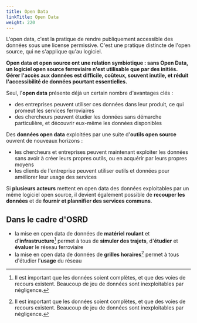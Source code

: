 ```yaml
---
title: Open Data
linkTitle: Open Data
weight: 220
---
```


L'open data, c'est la pratique de rendre publiquement accessible des données sous une license permissive.
C'est une pratique distincte de l'open source, qui ne s'applique qu'au logiciel.

**Open data et open source ont une relation symbiotique : sans Open Data, un logiciel open source ferroviaire n'est utilisable que par des initiés. Gérer l'accès aux données est difficile, coûteux, souvent inutile, et réduit l'accessibilité de données pourtant essentielles.**

Seul, l'**open data** présente déjà un certain nombre d'avantages clés :
 - des entreprises peuvent utiliser ces données dans leur produit, ce qui promeut les services ferroviaires
 - des chercheurs peuvent étudier les données sans démarche particulière, et découvrir eux-même les données disponibles

Des **données open data** exploitées par une suite d'**outils open source** ouvrent de nouveaux horizons :
 - les chercheurs et entreprises peuvent maintenant exploiter les données sans avoir à créer leurs propres outils, ou en acquérir par leurs propres moyens
 - les clients de l'entreprise peuvent utiliser outils et données pour améliorer leur usage des services

Si **plusieurs acteurs** mettent en open data des données exploitables par un même logiciel open source, il devient également possible de **recouper les données** et de **fournir et plannifier des services communs**.

## Dans le cadre d'OSRD

- la mise en open data de données de **matériel roulant** et d'**infrastructure**[^full-data] permet à tous de **simuler des trajets**,  d'**étudier** et **évaluer** le réseau ferroviaire
- la mise en open data de données de **grilles horaires**[^full-data] permet à tous d'étudier l'**usage** du réseau

[^full-data]: Il est important que les données soient complètes, et que des voies de recours existent. Beaucoup de jeu de données sont inexploitables par négligence.
